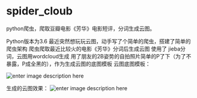 # spider_cloub
python爬虫，爬取豆瓣电影《芳华》电影短评，分词生成云图。


Python版本为3.6
最近突然想玩玩云图，动手写了个简单的爬虫，搭建了简单的爬虫架构
爬虫爬取最近比较火的电影《芳华》分词后生成云图
使用了 jieba分词，云图用wordcloud生成
用了朋友的2B姿势的自拍照片简单的P了下（为了不暴露，P成全黑的），作为生成云图的底图模板
云图底图模板：

![enter image description here](http://img.blog.csdn.net/20180125114510383?watermark/2/text/aHR0cDovL2Jsb2cuY3Nkbi5uZXQveWdjMTIzMTg5/font/5a6L5L2T/fontsize/400/fill/I0JBQkFCMA==/dissolve/70/gravity/SouthEast)



生成的云图效果：
![enter image description here](http://img.blog.csdn.net/20180125114542414?watermark/2/text/aHR0cDovL2Jsb2cuY3Nkbi5uZXQveWdjMTIzMTg5/font/5a6L5L2T/fontsize/400/fill/I0JBQkFCMA==/dissolve/70/gravity/SouthEast)

